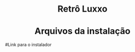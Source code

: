 <h1 align="center">Retrô Luxxo</h1>
<h1 align="center">Arquivos da instalação</h1> 
#Link para o instalador
